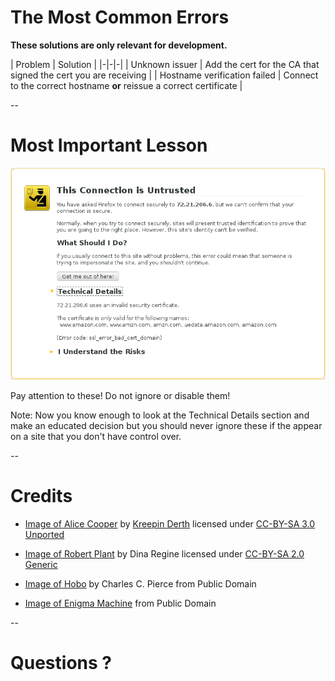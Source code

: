 # The Most Common Errors

**These solutions are only relevant for development.**

| Problem | Solution |
|-|-|-|
| Unknown issuer | Add the cert for the CA that signed the cert you are receiving |
| Hostname verification failed | Connect to the correct hostname **or** reissue a correct certificate |

--
# Most Important Lesson

![Firefox Certificate Warning Screen](firefox_warning.png "A Firefox warning for a hostname verification error")

Pay attention to these!  Do not ignore or disable them! <!-- .element class="caption" style="font-weight: bold;" -->

Note:
Now you know enough to look at the Technical Details section and make an educated decision but you
should never ignore these if the appear on a site that you don't have control over.

--
# Credits

- [Image of Alice Cooper](http://commons.wikimedia.org/wiki/File:Alice_Cooper_Live_in_London_2012-10-28.jpg)
  by [Kreepin Derth](http://commons.wikimedia.org/wiki/User:Kreepin_Deth)
  licensed under [CC-BY-SA 3.0 Unported](http://creativecommons.org/licenses/by-sa/3.0/deed.en)

- [Image of Robert Plant](http://commons.wikimedia.org/wiki/File:Robert-Plant.jpg)
  by Dina Regine licensed under [CC-BY-SA 2.0 Generic](http://creativecommons.org/licenses/by-sa/2.0/deed.en)

- [Image of Hobo](http://commons.wikimedia.org/wiki/File:Hobo_sitting_on_a_fence,_ca.1920_%28CHS-1428%29.jpg)
  by Charles C. Pierce from Public Domain

- [Image of Enigma Machine](http://commons.wikimedia.org/wiki/File:Enigma_Machine_-_Flickr_-_The_Central_Intelligence_Agency_%282%29.jpg) from Public Domain

--
# Questions ?
